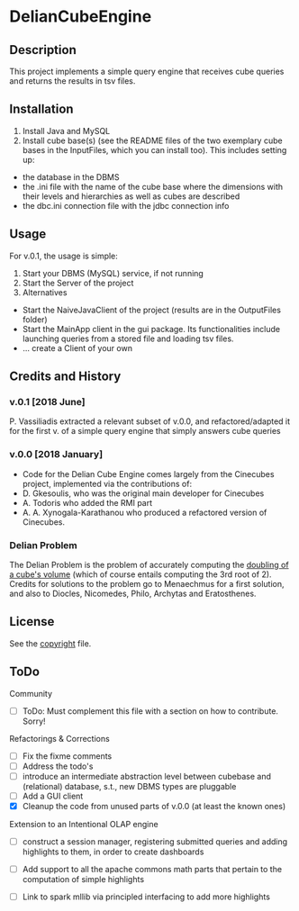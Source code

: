 # DelianCubeEngine


## Description
This project implements a simple query engine that receives cube queries and returns the results in tsv files.


## Installation
1. Install Java and MySQL
2. Install cube base(s) (see the README files of the two exemplary cube bases in the InputFiles, which you can install too). This includes setting up:
  * the database in the DBMS 
   * the .ini file with the name of the cube base where the dimensions with their levels and hierarchies as well as cubes are described
   * the dbc.ini connection file with the jdbc connection info


## Usage
For v.0.1, the usage is simple:
1. Start your DBMS (MySQL) service, if not running
2. Start the Server of the project
3. Alternatives
* Start the NaiveJavaClient of the project (results are in the OutputFiles folder)
* Start the MainApp client in the gui package. Its functionalities include launching queries from a stored file and loading tsv files. 
* ... create a Client of your own


## Credits and History

### v.0.1 [2018 June]
P. Vassiliadis extracted a relevant subset of v.0.0, and refactored/adapted it for the first v. of a simple query engine that simply answers cube queries

### v.0.0 [2018 January]
* Code for the Delian Cube Engine comes largely from  the Cinecubes project, implemented via the contributions of:
* D. Gkesoulis, who was the original main developer for Cinecubes
* A. Todoris who added the RMI part
* A. A. Xynogala-Karathanou who produced a refactored version of Cinecubes.

### Delian Problem
The Delian Problem is the problem of accurately computing the [doubling of a cube's volume](https://en.wikipedia.org/wiki/Doubling_the_cube) (which of course entails computing the 3rd root of 2).
Credits for solutions to the problem go to Menaechmus for a first solution, and also to Diocles, Nicomedes, Philo, Archytas  and Eratosthenes.


## License
See the [copyright](copyright.md) file.


## ToDo
Community 
- [ ] ToDo: Must complement this file with a section on how to contribute. Sorry!

Refactorings & Corrections
- [ ] Fix the fixme comments
- [ ] Address the todo's
- [ ] introduce an intermediate abstraction level between cubebase and (relational) database, s.t., new DBMS types are pluggable
- [ ] Add a GUI client
- [X] Cleanup the code from unused parts of v.0.0 (at least the known ones)

Extension to an Intentional OLAP engine
- [ ] construct a session manager, registering submitted queries and adding highlights to them, in order to create dashboards
- [ ] Add support to all the apache commons math parts that pertain to the computation of simple highlights
- [ ] Link to spark mllib via principled interfacing to add more highlights



